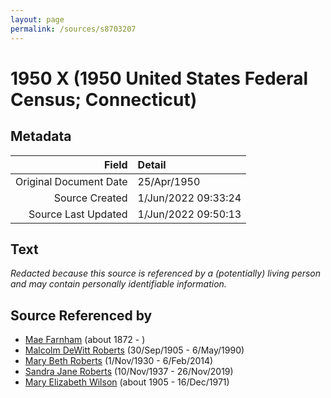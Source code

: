 ```yaml
---
layout: page
permalink: /sources/s8703207
---
```


# 1950 X (1950 United States Federal Census; Connecticut)

## Metadata
Field | Detail
---:|:---
Original Document Date | 25/Apr/1950
Source Created | 1/Jun/2022 09:33:24
Source Last Updated | 1/Jun/2022 09:50:13

## Text

_Redacted because this source is referenced by a (potentially) living person and may contain personally identifiable information._

## Source Referenced by

* [Mae Farnham](../people/@53003230@-mae-farnham-b1872-d.md) (about 1872 - )
* [Malcolm DeWitt Roberts](../people/@21721539@-malcolm-dewitt-roberts-b1905-9-30-d1990-5-6.md) (30/Sep/1905 - 6/May/1990)
* [Mary Beth Roberts](../people/@44331192@-mary-beth-roberts-b1930-11-1-d2014-2-6.md) (1/Nov/1930 - 6/Feb/2014)
* [Sandra Jane Roberts](../people/@40000604@-sandra-jane-roberts-b1937-11-10-d2019-11-26.md) (10/Nov/1937 - 26/Nov/2019)
* [Mary Elizabeth Wilson](../people/@99819804@-mary-elizabeth-wilson-b1905-d1971-12-16.md) (about 1905 - 16/Dec/1971)
